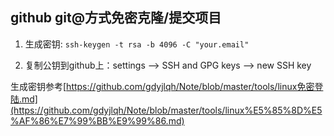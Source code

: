 ## github git@方式免密克隆/提交项目

1. 生成密钥:  `ssh-keygen -t rsa -b 4096 -C "your.email"`

1. 复制公钥到github上：settings --> SSH and GPG keys --> new SSH key

生成密钥参考[https://github.com/gdyjlqh/Note/blob/master/tools/linux免密登陆.md](https://github.com/gdyjlqh/Note/blob/master/tools/linux%E5%85%8D%E5%AF%86%E7%99%BB%E9%99%86.md)
